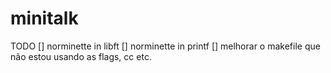# minitalk

TODO
[] norminette in libft
[] norminette in printf
[] melhorar o makefile que não estou usando as flags, cc etc.
